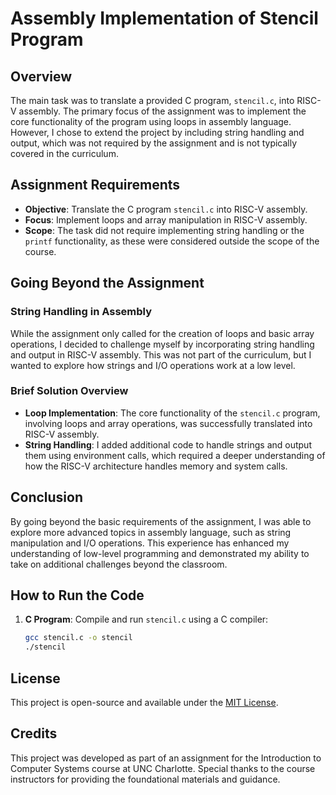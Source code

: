 # Assembly Implementation of Stencil Program

## Overview

The main task was to translate a provided C program, `stencil.c`, into RISC-V assembly. The primary focus of the assignment was to implement the core functionality of the program using loops in assembly language. However, I chose to extend the project by including string handling and output, which was not required by the assignment and is not typically covered in the curriculum.

## Assignment Requirements

- **Objective**: Translate the C program `stencil.c` into RISC-V assembly.
- **Focus**: Implement loops and array manipulation in RISC-V assembly.
- **Scope**: The task did not require implementing string handling or the `printf` functionality, as these were considered outside the scope of the course.

## Going Beyond the Assignment

### String Handling in Assembly

While the assignment only called for the creation of loops and basic array operations, I decided to challenge myself by incorporating string handling and output in RISC-V assembly. This was not part of the curriculum, but I wanted to explore how strings and I/O operations work at a low level.

### Brief Solution Overview

- **Loop Implementation**: The core functionality of the `stencil.c` program, involving loops and array operations, was successfully translated into RISC-V assembly.
- **String Handling**: I added additional code to handle strings and output them using environment calls, which required a deeper understanding of how the RISC-V architecture handles memory and system calls.

## Conclusion

By going beyond the basic requirements of the assignment, I was able to explore more advanced topics in assembly language, such as string manipulation and I/O operations. This experience has enhanced my understanding of low-level programming and demonstrated my ability to take on additional challenges beyond the classroom.

## How to Run the Code

1. **C Program**: Compile and run `stencil.c` using a C compiler:
   ```bash
   gcc stencil.c -o stencil
   ./stencil

## License

This project is open-source and available under the [MIT License](LICENSE).

## Credits

This project was developed as part of an assignment for the Introduction to Computer Systems course at UNC Charlotte. Special thanks to the course instructors for providing the foundational materials and guidance.
